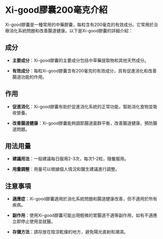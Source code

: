# Xi-good膠囊200毫克介紹
Xi-good膠囊是一種常用的中藥膠囊，每粒含有200毫克的有效成分。它常用於治療消化系統問題和改善腸道健康。以下是Xi-good膠囊的詳細介紹：
## 成分
- **主要成分**：Xi-good膠囊的主要成分包括中草藥提取物和其他天然成分。
- **有效成分**：每粒Xi-good膠囊含有200毫克的有效成分，具有促進消化和改善腸道功能的作用。
## 作用
- **促進消化**：Xi-good膠囊有助於促進消化系統的正常功能，幫助消化食物並吸收營養。
- **改善腸道健康**：Xi-good膠囊能夠調節腸道菌群平衡，改善腸道健康，預防腸道問題。
## 用法用量
- **建議用法**：一般建議每日服用2-3次，每次1-2粒，隨餐服用。
- **用量調整**：用量可以根據個人情況和醫生建議進行調整。
## 注意事項
- **適應症**：Xi-good膠囊適用於消化系統問題和腸道健康改善，但不適用於所有疾病。
- **副作用**：使用Xi-good膠囊可能出現輕微的胃腸道不適等副作用，如有不適應立即停止使用並就醫。
- **存儲方法**：請存放在陰涼乾燥的地方，避免陽光直射和潮濕。